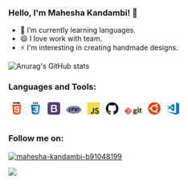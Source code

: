 ### Hello, I'm Mahesha Kandambi! 👋

- 🌱 I’m currently learning languages.
- 😄 I love work with team.
- ⚡ I'm interesting in creating handmade designs.


![Anurag's GitHub stats](https://github-readme-stats.vercel.app/api?username=MaheshaKandambi&show_icons=true&theme=algolia)

### Languages and Tools:
<p>

<img src="https://raw.githubusercontent.com/github/explore/80688e429a7d4ef2fca1e82350fe8e3517d3494d/topics/html/html.png" alt="VS Code" height="25" style="vertical-align:top; margin:4px">

<img src="https://raw.githubusercontent.com/github/explore/80688e429a7d4ef2fca1e82350fe8e3517d3494d/topics/css/css.png" alt="VS Code" height="25" style="vertical-align:top; margin:4px">

<img src="https://raw.githubusercontent.com/github/explore/80688e429a7d4ef2fca1e82350fe8e3517d3494d/topics/bootstrap/bootstrap.png" alt="VS Code" height="25" style="vertical-align:top; margin:4px">

<img src="https://raw.githubusercontent.com/github/explore/80688e429a7d4ef2fca1e82350fe8e3517d3494d/topics/php/php.png" alt="VS Code" height="30" style="vertical-align:top; margin:4px">

<img src="https://raw.githubusercontent.com/github/explore/80688e429a7d4ef2fca1e82350fe8e3517d3494d/topics/javascript/javascript.png" alt="VS Code" height="25" style="vertical-align:top; margin:4px">

<img src="https://raw.githubusercontent.com/github/explore/78df643247d429f6cc873026c0622819ad797942/topics/github/github.png" alt="VS Code" height="25" style="vertical-align:top; margin:4px">

<img src="https://raw.githubusercontent.com/github/explore/80688e429a7d4ef2fca1e82350fe8e3517d3494d/topics/git/git.png" alt="VS Code" height="35" style="vertical-align:top; margin:4px">

<img src="https://raw.githubusercontent.com/github/explore/80688e429a7d4ef2fca1e82350fe8e3517d3494d/topics/ubuntu/ubuntu.png" alt="VS Code" height="25" style="vertical-align:top; margin:4px">

<img src="https://raw.githubusercontent.com/github/explore/80688e429a7d4ef2fca1e82350fe8e3517d3494d/topics/visual-studio-code/visual-studio-code.png" alt="VS Code" height="25" style="vertical-align:top; margin:4px">
</p>

### Follow me on:
<a href="linkedin.com/in/mahesha-kandambi-b91048199/" target="blank"><img align="center" src="https://cdn.jsdelivr.net/npm/simple-icons@3.0.1/icons/linkedin.svg" alt="mahesha-kandambi-b91048199" height="30" width="40" /></a>

![](https://visitor-badge.laobi.icu/badge?page_id=MaheshaKandambi.MaheshaKandambi)




